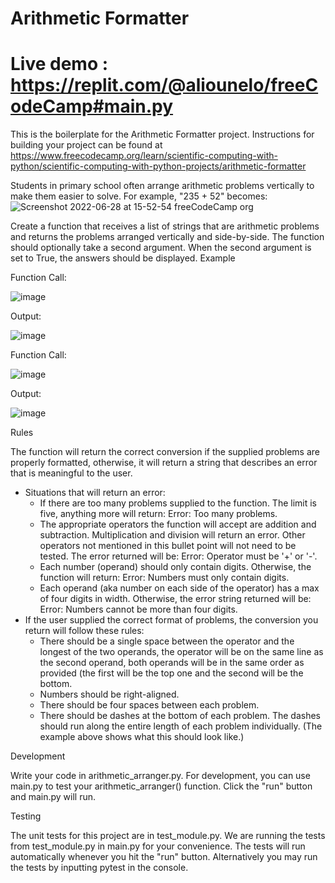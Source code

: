# Arithmetic Formatter

# Live demo : https://replit.com/@aliounelo/freeCodeCamp#main.py <br > 

This is the boilerplate for the Arithmetic Formatter project. Instructions for building your project can be found at https://www.freecodecamp.org/learn/scientific-computing-with-python/scientific-computing-with-python-projects/arithmetic-formatter

Students in primary school often arrange arithmetic problems vertically to make them easier to solve. For example, "235 + 52" becomes:
![Screenshot 2022-06-28 at 15-52-54 freeCodeCamp org](https://user-images.githubusercontent.com/53930501/176224649-7b0c3766-c8bf-4b0c-b057-d763b1a34f9e.png)

Create a function that receives a list of strings that are arithmetic problems and returns the problems arranged vertically and side-by-side. The function should optionally take a second argument. When the second argument is set to True, the answers should be displayed.
Example

Function Call:

![image](https://user-images.githubusercontent.com/53930501/176224806-45a89921-2d2e-41bd-bae2-ac3c3b52e0d4.png)


Output:

![image](https://user-images.githubusercontent.com/53930501/176224898-7819ea0a-ca3d-4b25-957d-729de04a6d61.png)

Function Call:

![image](https://user-images.githubusercontent.com/53930501/176224972-63dc8964-e3c5-4ff0-8cb1-d803470a91d3.png)


Output:

![image](https://user-images.githubusercontent.com/53930501/176225055-b883189c-f1f1-494a-926a-b91e18bc91fd.png)

Rules

The function will return the correct conversion if the supplied problems are properly formatted, otherwise, it will return a string that describes an error that is meaningful to the user.

+ Situations that will return an error:
  + If there are too many problems supplied to the function. The limit is         five, anything more will return: Error: Too many problems.
  + The appropriate operators the function will accept are addition and           subtraction. Multiplication and division will return an error. Other           operators not mentioned in this bullet point will not need to be tested.       The error returned will be: Error: Operator must be '+' or '-'.
  + Each number (operand) should only contain digits. Otherwise, the function     will return: Error: Numbers must only contain digits.
  + Each operand (aka number on each side of the operator) has a max of four       digits in width. Otherwise, the error string returned will be: Error:         Numbers cannot be more than four digits.
+ If the user supplied the correct format of problems, the conversion you       return will follow these rules:
  + There should be a single space between the operator and the longest of the     two operands, the operator will be on the same line as the second operand,     both operands will be in the same order as provided (the first will be the     top one and the second will be the bottom.
  + Numbers should be right-aligned.
  + There should be four spaces between each problem.
  + There should be dashes at the bottom of each problem. The dashes should       run along the entire length of each problem individually. (The example         above shows what this should look like.)

Development

Write your code in arithmetic_arranger.py. For development, you can use main.py to test your arithmetic_arranger() function. Click the "run" button and main.py will run.

Testing

The unit tests for this project are in test_module.py. We are running the tests from test_module.py in main.py for your convenience. The tests will run automatically whenever you hit the "run" button. Alternatively you may run the tests by inputting pytest in the console.
